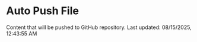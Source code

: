 # Auto Push File

Content that will be pushed to GitHub repository.
Last updated: 08/15/2025, 12:43:55 AM